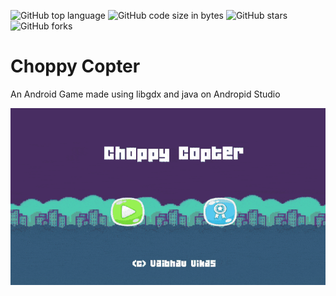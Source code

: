 ![GitHub top language](https://img.shields.io/github/languages/top/vaibhavvikas/choppy-copter) 
![GitHub code size in bytes](https://img.shields.io/github/languages/code-size/vaibhavvikas/choppy-copter)
![GitHub stars](https://img.shields.io/github/stars/vaibhavvikas/choppy-copter)
![GitHub forks](https://img.shields.io/github/forks/vaibhavvikas/choppy-copter)


# Choppy Copter

An Android Game made using libgdx and java on Andropid Studio

![](https://github.com/vaibhavvikas/choppy-copter/raw/gh-pages/src/choppy_copter.gif)